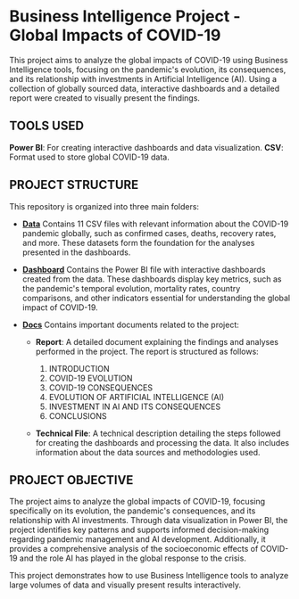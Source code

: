 # Business Intelligence Project - Global Impacts of COVID-19

  This project aims to analyze the global impacts of COVID-19 using Business Intelligence tools, focusing on the pandemic's evolution, its consequences, and its relationship with investments in Artificial Intelligence (AI). Using a collection of globally sourced data,     interactive dashboards and a detailed report were created to visually present the findings.

## TOOLS USED
  **Power BI**: For creating interactive dashboards and data visualization.
  **CSV**: Format used to store global COVID-19 data.

## PROJECT STRUCTURE
  This repository is organized into three main folders:
  
- [**Data**](./Data)
  Contains 11 CSV files with relevant information about the COVID-19 pandemic globally, such as confirmed cases, deaths, recovery rates, and more. These datasets form the foundation for the analyses presented in the dashboards.
  
- [**Dashboard**](./Dashboard)
  Contains the Power BI file with interactive dashboards created from the data. These dashboards display key metrics, such as the pandemic's temporal evolution, mortality rates, country comparisons, and other indicators essential for understanding the global impact of COVID-19.
  
- [**Docs**](./Docs)
  Contains important documents related to the project:
  
  - **Report**: A detailed document explaining the findings and analyses performed in the project. The report is structured as follows:
    1. INTRODUCTION
    2. COVID-19 EVOLUTION
    3. COVID-19 CONSEQUENCES
    4. EVOLUTION OF ARTIFICIAL INTELLIGENCE (AI)
    5. INVESTMENT IN AI AND ITS CONSEQUENCES
    6. CONCLUSIONS
      
  - **Technical File**: A technical description detailing the steps followed for creating the dashboards and processing the data. It also includes information about the data sources and methodologies used.

## PROJECT OBJECTIVE
  The project aims to analyze the global impacts of COVID-19, focusing specifically on its evolution, the pandemic's consequences, and its relationship with AI investments. Through data visualization in Power BI, the project identifies key patterns and supports informed decision-making regarding pandemic management and AI development. Additionally, it provides a comprehensive analysis of the socioeconomic effects of COVID-19 and the role AI has played in the global response to the crisis.
  
  This project demonstrates how to use Business Intelligence tools to analyze large volumes of data and visually present results interactively.
